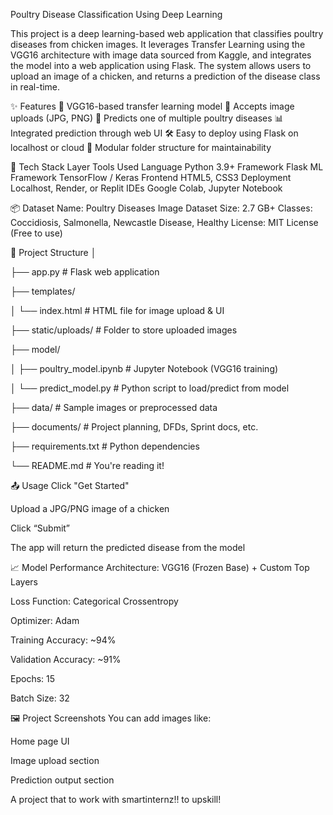 Poultry Disease Classification Using Deep Learning

This project is a deep learning-based web application that classifies poultry diseases from chicken images. It leverages Transfer Learning using the VGG16 architecture with image data sourced from Kaggle, and integrates the model into a web application using Flask. The system allows users to upload an image of a chicken, and returns a prediction of the disease class in real-time.

✨ Features
🧠 VGG16-based transfer learning model
📸 Accepts image uploads (JPG, PNG)
🚥 Predicts one of multiple poultry diseases
📊 Integrated prediction through web UI
🛠️ Easy to deploy using Flask on localhost or cloud
📁 Modular folder structure for maintainability

🧰 Tech Stack
Layer	Tools Used
Language	Python 3.9+
Framework	Flask
ML Framework	TensorFlow / Keras
Frontend	HTML5, CSS3
Deployment	Localhost, Render, or Replit
IDEs	Google Colab, Jupyter Notebook

📦 Dataset
Name: Poultry Diseases Image Dataset
Size: 2.7 GB+
Classes: Coccidiosis, Salmonella, Newcastle Disease, Healthy
License: MIT License (Free to use)

📁 Project Structure
│

├── app.py # Flask web application

├── templates/

│ └── index.html # HTML file for image upload & UI

├── static/uploads/ # Folder to store uploaded images

├── model/

│ ├── poultry_model.ipynb # Jupyter Notebook (VGG16 training)

│ └── predict_model.py # Python script to load/predict from model

├── data/ # Sample images or preprocessed data

├── documents/ # Project planning, DFDs, Sprint docs, etc.

├── requirements.txt # Python dependencies

└── README.md # You're reading it!

📤 Usage Click "Get Started"

Upload a JPG/PNG image of a chicken

Click “Submit”

The app will return the predicted disease from the model

📈 Model Performance Architecture: VGG16 (Frozen Base) + Custom Top Layers

Loss Function: Categorical Crossentropy

Optimizer: Adam

Training Accuracy: ~94%

Validation Accuracy: ~91%

Epochs: 15

Batch Size: 32

🖼 Project Screenshots You can add images like:

Home page UI

Image upload section

Prediction output section

A project that to work with smartinternz!! to upskill!
